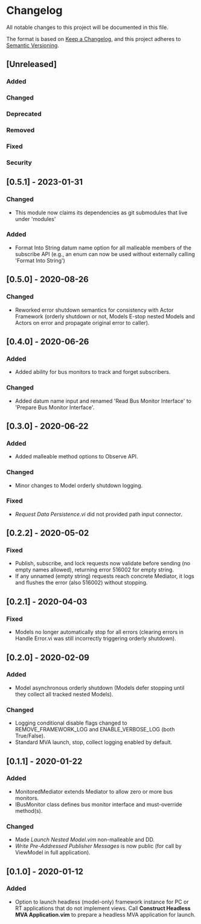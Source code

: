 # Changelog
All notable changes to this project will be documented in this file.

The format is based on [Keep a Changelog](https://keepachangelog.com/en/1.0.0/),
and this project adheres to [Semantic Versioning](https://semver.org/spec/v2.0.0.html).

## [Unreleased]
### Added
### Changed
### Deprecated
### Removed
### Fixed
### Security

## [0.5.1] - 2023-01-31
### Changed
- This module now claims its dependencies as git submodules that live under 'modules'
### Added
- Format Into String datum name option for all malleable members of the subscribe API (e.g., an enum can now be used without externally calling 'Format Into String')

## [0.5.0] - 2020-08-26
### Changed
- Reworked error shutdown semantics for consistency with Actor Framework (orderly shutdown or not, Models E-stop nested Models and Actors on error and propagate original error to caller).

## [0.4.0] - 2020-06-26
### Added
- Added ability for bus monitors to track and forget subscribers.
### Changed
- Added datum name input and renamed 'Read Bus Monitor Interface' to 'Prepare Bus Monitor Interface'.

## [0.3.0] - 2020-06-22
### Added
- Added malleable method options to Observe API.
### Changed
- Minor changes to Model orderly shutdown logging.
### Fixed
- *Request Data Persistence.vi* did not provided path input connector.

## [0.2.2] - 2020-05-02
### Fixed
- Publish, subscribe, and lock requests now validate before sending (no empty names allowed), returning error 516002 for empty string.
- If any unnamed (empty string) requests reach concrete Mediator, it logs and flushes the error (also 516002) without stopping.

## [0.2.1] - 2020-04-03
### Fixed
- Models no longer automatically stop for all errors (clearing errors in Handle Error.vi was still incorrectly triggering orderly shutdown).

## [0.2.0] - 2020-02-09
### Added
- Model asynchronous orderly shutdown (Models defer stopping until they collect all tracked nested Models).
### Changed
- Logging conditional disable flags changed to REMOVE_FRAMEWORK_LOG and ENABLE_VERBOSE_LOG (both True/False).
- Standard MVA launch, stop, collect logging enabled by default.

## [0.1.1] - 2020-01-22
### Added
- MonitoredMediator extends Mediator to allow zero or more bus monitors.
- IBusMonitor class defines bus monitor interface and must-override method(s).
### Changed
- Made *Launch Nested Model.vim* non-malleable and DD.
- *Write Pre-Addressed Publisher Messages* is now public (for call by ViewModel in full application).

## [0.1.0] - 2020-01-12
### Added
- Option to launch headless (model-only) framework instance for PC or RT applications that do not implement views. Call **Construct Headless MVA Application.vim** to prepare a headless MVA application for launch.